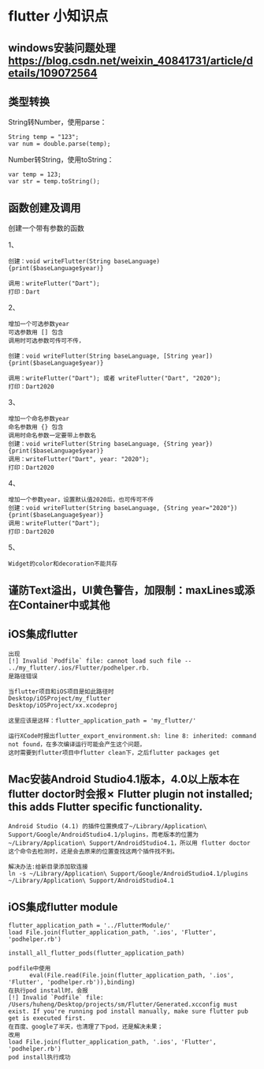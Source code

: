# flutter 小知识点

## windows安装问题处理 https://blog.csdn.net/weixin_40841731/article/details/109072564

## 类型转换

   String转Number，使用parse：
   ```
   String temp = "123";
   var num = double.parse(temp); 
   ```
   
   Number转String，使用toString：
   ```
   var temp = 123;
   var str = temp.toString(); 
   ```

## 函数创建及调用

创建一个带有参数的函数

1、
```
创建：void writeFlutter(String baseLanguage) {print($baseLanguage$year)}

调用：writeFlutter("Dart");
打印：Dart
```
2、
```
增加一个可选参数year
可选参数用 [] 包含
调用时可选参数可传可不传，

创建：void writeFlutter(String baseLanguage, [String year]) {print($baseLanguage$year)}

调用：writeFlutter("Dart"); 或者 writeFlutter("Dart", "2020");
打印：Dart2020
```
3、
```
增加一个命名参数year
命名参数用 {} 包含
调用时命名参数一定要带上参数名
创建：void writeFlutter(String baseLanguage, {String year}) {print($baseLanguage$year)}
调用：writeFlutter("Dart", year: "2020");
打印：Dart2020
```
4、
```
增加一个参数year，设置默认值2020后，也可传可不传
创建：void writeFlutter(String baseLanguage, {String year="2020"}) {print($baseLanguage$year)}
调用：writeFlutter("Dart"); 
打印：Dart2020
```
5、
```
Widget的color和decoration不能共存
```

## 谨防Text溢出，UI黄色警告，加限制：maxLines或添在Container中或其他

## iOS集成flutter
```
出现
[!] Invalid `Podfile` file: cannot load such file -- ../my_flutter/.ios/Flutter/podhelper.rb.
是路径错误

当flutter项目和iOS项目是如此路径时
Desktop/iOSProject/my_flutter
Desktop/iOSProject/xx.xcodeproj

这里应该是这样：flutter_application_path = 'my_flutter/'
```

```
运行XCode时报出flutter_export_environment.sh: line 8: inherited: command not found，在多次编译运行可能会产生这个问题，
这时需要到flutter项目中flutter clean下，之后flutter packages get

```

## Mac安装Android Studio4.1版本，4.0以上版本在flutter doctor时会报✗ Flutter plugin not installed; this adds Flutter specific functionality.
```
Android Studio (4.1) 的插件位置换成了~/Library/Application\ Support/Google/AndroidStudio4.1/plugins，而老版本的位置为~/Library/Application\ Support/AndroidStudio4.1，所以用 flutter doctor 这个命令去检测时，还是会去原来的位置查找这两个插件找不到。

解决办法:给新目录添加软连接
ln -s ~/Library/Application\ Support/Google/AndroidStudio4.1/plugins ~/Library/Application\ Support/AndroidStudio4.1
```

## iOS集成flutter module

```
flutter_application_path = '../FlutterModule/'
load File.join(flutter_application_path, '.ios', 'Flutter', 'podhelper.rb')

install_all_flutter_pods(flutter_application_path)

```


```
podfile中使用
      eval(File.read(File.join(flutter_application_path, '.ios', 'Flutter', 'podhelper.rb')),binding)
在执行pod install时，会报
[!] Invalid `Podfile` file: /Users/huheng/Desktop/projects/sm/Flutter/Generated.xcconfig must exist. If you're running pod install manually, make sure flutter pub get is executed first.
在百度、google了半天，也清理了下pod，还是解决未果；
改用  
load File.join(flutter_application_path, '.ios', 'Flutter', 'podhelper.rb')
pod install执行成功

```
